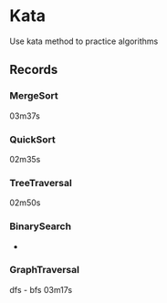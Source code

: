 # Kata
Use kata method to practice algorithms

## Records
### MergeSort
03m37s
### QuickSort
02m35s
### TreeTraversal
02m50s
### BinarySearch
-
### GraphTraversal
dfs -
bfs 03m17s
